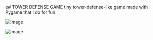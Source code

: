 e# TOWER DEFENSE GAME
tiny tower-defense-like game made with Pygame that I do for fun.

![image](https://github.com/TheSpaceCowboy44/tower-defense-project/assets/61913181/29306153-675d-4492-8ecd-6c3a15b3f557)

![image](https://github.com/TheSpaceCowboy44/tower-defense-project/assets/61913181/94580cf4-3f1f-412c-b4b1-e629952c3d50)
